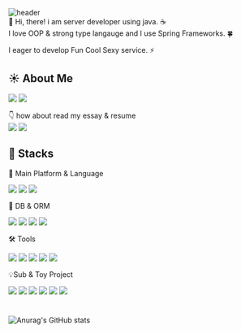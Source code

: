 ![header](https://capsule-render.vercel.app/api?type=Waving&color=gradient&height=130&section=header&text=Eui%20Jeong%20Kang&fontSize=50&fontAlignY=26)<br/>
👋 Hi, there! i am server developer using java. ☕<br/> 
I love OOP & strong type langauge and I use Spring Frameworks. 🍀

I eager to develop Fun Cool Sexy service. ⚡️

## ☀️  About Me
<a href="https://furry-stork-6b0.notion.site/Ownership-Engineer-9997e53fec8c475ebd4ee5d8f125a7ce"> <img src="https://img.shields.io/badge/OwnershipEngineer-000000?style=flat&logo=Notion&logoColor=white"/></a> <a href="https://blcan.tistory.com"> <img src="https://img.shields.io/badge/blcan.tistory.com-000000?style=flat&logo=Tistory&logoColor=white"/></a>

👇 how about read my essay & resume <br/> <a href="https://furry-stork-6b0.notion.site/IPP-be4ab2b708ab4d239e3d10eaa25b55bc"> <img src="https://img.shields.io/badge/IPP체험 에세이-512BD4?style=flat&logo=Notion&logoColor=white"/></a> <a href="https://realdeveloper.pro/euijeong.kang"> <img src="https://img.shields.io/badge/Resume-00A98F?style=flat&logo=About.me&logoColor=white"/></a>

## 🔭  Stacks

💪 Main Platform & Language

<img src="https://img.shields.io/badge/Java-007396?style=flat&logo=OpenJDK&logoColor=white"/> <img src="https://img.shields.io/badge/SpringBoot-6DB33F?style=flat&logo=SpringBoot&logoColor=white"/> <img src="https://img.shields.io/badge/Gradle-02303A?style=flat&logo=Gradle&logoColor=white"/>

🚀 DB & ORM

<img src="https://img.shields.io/badge/MSSQL-CC2927?style=flat&logo=MicrosoftSQLServer&logoColor=white"/>  <img src="https://img.shields.io/badge/JPA-6DB33F?style=flat&logo=Spring&logoColor=white"/> <img src="https://img.shields.io/badge/Mybatis-004088?style=flat&logo=&logoColor=white"/> <img src="https://img.shields.io/badge/PostgreSQL-4169E1?style=flat&logo=PostgreSQL&logoColor=white"/>

🛠️ Tools

<img src="https://img.shields.io/badge/IntelliJIDEA-000000?style=flat&logo=IntelliJIDEA&logoColor=white"/> <img src="https://img.shields.io/badge/Git-F05032?style=flat&logo=Git&logoColor=white"/> <img src="https://img.shields.io/badge/Azure-0078D4?style=flat&logo=MicrosoftAzure&logoColor=white"/> <img src="https://img.shields.io/badge/OracleCloud-F80000?style=flat&logo=Oracle&logoColor=white"/> <img src="https://img.shields.io/badge/VSCode-007ACC?style=flat&logo=VisualStudioCode&logoColor=white"/> 

💡Sub & Toy Project

<img src="https://img.shields.io/badge/JavaScript-F7DF1E?style=flat&logo=JavaScript&logoColor=white"/> <img src="https://img.shields.io/badge/Vue.js-4FC08D?style=flat&logo=Vue.js&logoColor=white"/> <img src="https://img.shields.io/badge/TailwindCSS-06B6D4?style=flat&logo=TailwindCSS&logoColor=white"/> <img src="https://img.shields.io/badge/ChromeExtension-4285F4?style=flat&logo=GoogleChrome&logoColor=white"/> <img src="https://img.shields.io/badge/C%23-0052CC?style=flat&logo=C Sharp&logoColor=white"/> <img src="https://img.shields.io/badge/.NetCore-512BD4?style=flat&logo=.NET&logoColor=white"/> 

#
![Anurag's GitHub stats](https://github-readme-stats.vercel.app/api?username=euijeong-Kang&show_icons=true&theme=radical)
